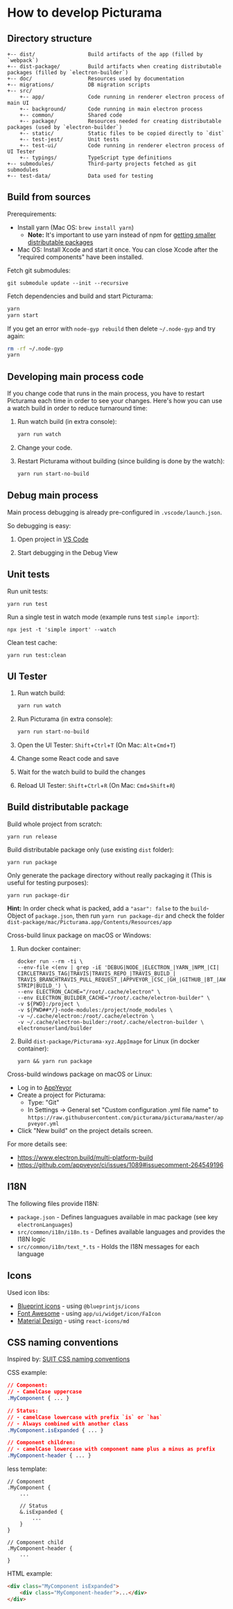How to develop Picturama
========================



Directory structure
-------------------

    +-- dist/                 Build artifacts of the app (filled by `webpack`)
    +-- dist-package/         Build artifacts when creating distributable packages (filled by `electron-builder`)
    +-- doc/                  Resources used by documentation
    +-- migrations/           DB migration scripts
    +-- src/
        +-- app/              Code running in renderer electron process of main UI
        +-- background/       Code running in main electron process
        +-- common/           Shared code
        +-- package/          Resources needed for creating distributable packages (used by `electron-builder`)
        +-- static/           Static files to be copied directly to `dist`
        +-- test-jest/        Unit tests
        +-- test-ui/          Code running in renderer electron process of UI Tester
        +-- typings/          TypeScript type definitions
    +-- submodules/           Third-party projects fetched as git submodules
    +-- test-data/            Data used for testing



Build from sources
------------------

Prerequirements:

  - Install yarn (Mac OS: `brew install yarn`)
    - **Note:** It's important to use yarn instead of npm for
      [getting smaller distributable packages](https://github.com/electron-userland/electron-builder/issues/1147#issuecomment-276284477)
  - Mac OS: Install Xcode and start it once. You can close Xcode after the "required components" have been installed.

Fetch git submodules:

    git submodule update --init --recursive

Fetch dependencies and build and start Picturama:

```bash
yarn
yarn start
```

If you get an error with `node-gyp rebuild` then delete `~/.node-gyp` and try again:

```bash
rm -rf ~/.node-gyp
yarn
```



Developing main process code
----------------------------

If you change code that runs in the main process, you have to restart Picturama each time in order to see your changes.
Here's how you can use a watch build in order to reduce turnaround time:

1. Run watch build (in extra console):
    ```bash
    yarn run watch
    ```

2. Change your code.

3. Restart Picturama without building (since building is done by the watch):
    ```bash
    yarn run start-no-build
    ```



Debug main process
------------------

Main process debugging is already pre-configured in `.vscode/launch.json`.

So debugging is easy:

1. Open project in [VS Code](https://code.visualstudio.com/)

2. Start debugging in the Debug View



Unit tests
----------

Run unit tests:

    yarn run test

Run a single test in watch mode (example runs test `simple import`):

    npx jest -t 'simple import' --watch

Clean test cache:

    yarn run test:clean



UI Tester
---------

1. Run watch build:
    ```bash
    yarn run watch
    ```

2. Run Picturama (in extra console):
    ```bash
    yarn run start-no-build
    ```

3. Open the UI Tester: `Shift`+`Ctrl`+`T` (On Mac: `Alt`+`Cmd`+`T`)

4. Change some React code and save

5. Wait for the watch build to build the changes

6. Reload UI Tester: `Shift`+`Ctrl`+`R` (On Mac: `Cmd`+`Shift`+`R`)



Build distributable package
---------------------------

Build whole project from scratch:

    yarn run release

Build distributable package only (use existing `dist` folder):

    yarn run package

Only generate the package directory without really packaging it (This is useful for testing purposes):

    yarn run package-dir

**Hint:** In order check what is packed, add a `"asar": false` to the `build`-Object of `package.json`, then run
`yarn run package-dir` and check the folder `dist-package/mac/Picturama.app/Contents/Resources/app`

Cross-build linux package on macOS or Windows:

  1.  Run docker container:

          docker run --rm -ti \
          --env-file <(env | grep -iE 'DEBUG|NODE_|ELECTRON_|YARN_|NPM_|CI|  CIRCLETRAVIS_TAG|TRAVIS|TRAVIS_REPO_|TRAVIS_BUILD_|  TRAVIS_BRANCHTRAVIS_PULL_REQUEST_|APPVEYOR_|CSC_|GH_|GITHUB_|BT_|AWS_|  STRIP|BUILD_') \
          --env ELECTRON_CACHE="/root/.cache/electron" \
          --env ELECTRON_BUILDER_CACHE="/root/.cache/electron-builder" \
          -v ${PWD}:/project \
          -v ${PWD##*/}-node-modules:/project/node_modules \
          -v ~/.cache/electron:/root/.cache/electron \
          -v ~/.cache/electron-builder:/root/.cache/electron-builder \
          electronuserland/builder

  2.  Build `dist-package/Picturama-xyz.AppImage` for Linux (in docker container):

          yarn && yarn run package

Cross-build windows package on macOS or Linux:

  - Log in to [AppYeyor](https://www.appveyor.com/)
  - Create a project for Picturama:
    - Type: "Git"
    - In Settings -> General set "Custom configuration .yml file name" to `https://raw.githubusercontent.com/picturama/picturama/master/appveyor.yml`
  - Click "New build" on the project details screen.

For more details see:

  - https://www.electron.build/multi-platform-build
  - https://github.com/appveyor/ci/issues/1089#issuecomment-264549196



I18N
----

The following files provide I18N:

  - `package.json` - Defines languagues available in mac package (see key `electronLanguages`)
  - `src/common/i18n/i18n.ts` - Defines available languages and provides the I18N logic
  - `src/common/i18n/text_*.ts` - Holds the I18N messages for each language



Icons
-----

Used icon libs:

  - [Blueprint icons](https://blueprintjs.com/docs/#icons) - using `@blueprintjs/icons`
  - [Font Awesome](https://fontawesome.com/icons) - using `app/ui/widget/icon/FaIcon`
  - [Material Design](https://material.io/tools/icons/) - using `react-icons/md`



CSS naming conventions
----------------------

Inspired by: [SUIT CSS naming conventions](https://github.com/suitcss/suit/blob/master/doc/naming-conventions.md)

CSS example:

```css
// Component:
// - CamelCase uppercase
.MyComponent { ... }

// Status:
// - camelCase lowercase with prefix `is` or `has`
// - Always combined with another class
.MyComponent.isExpanded { ... }

// Component children:
// - camelCase lowercase with component name plus a minus as prefix
.MyComponent-header { ... }
```

less template:

```less
// Component
.MyComponent {
    ...

    // Status
    &.isExpanded {
        ...
    }
}

// Component child
.MyComponent-header {
    ...
}
```

HTML example:

```html
<div class="MyComponent isExpanded">
    <div class="MyComponent-header">...</div>
</div>
```
